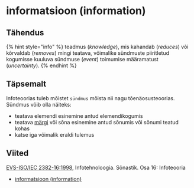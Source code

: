 # informatsioon \(information\)

## Tähendus

{% hint style="info" %}
teadmus \(_knowledge_\), mis kahandab \(_reduces_\) või kõrvaldab \(_removes_\) mingi teatava, võimalike sündmuste piiritletud kogumisse kuuluva sündmuse \(_event_\) toimumise määramatust \(_uncertainty_\).
{% endhint %}

## Täpsemalt

Infoteoorias tuleb mõistet `sündmus` mõista nii nagu tõenäosusteoorias. Sündmus võib olla näiteks:

* teatava elemendi esinemine antud elemendikogumis
* teatava [märgi](maerk-character.md) või sõna esinemine antud sõnumis või sõnumi teatud kohas
* katse iga võimalik eraldi tulemus

## Viited

[EVS-ISO/IEC 2382-16:1998](https://www.evs.ee/et/evs-iso-iec-2382-16-1998), Infotehnoloogia. Sõnastik. Osa 16: Infoteooria

* [informatsioon \(information\)](http://www.eki.ee/dict/its/index.cgi?Q=D388B860-6C03-1014-88DC-FC5F0DBED45A&F=GUID&C01=1&C02=0&C10=1)

